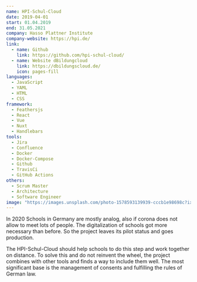 ```yaml
---
name: HPI-Schul-Cloud
date: 2019-04-01
start: 01.04.2019
end: 31.05.2021
company: Hasso Plattner Institute
company-website: https://hpi.de/
link:
  - name: Github
    link: https://github.com/hpi-schul-cloud/
  - name: Website dBildungcloud
    link: https://dbildungscloud.de/
    icon: pages-fill
languages:
  - JavaScript
  - YAML
  - HTML
  - CSS
framework:
  - Feathersjs
  - React
  - Vue
  - Nuxt
  - Handlebars
tools:
  - Jira
  - Confluence
  - Docker
  - Docker-Compose
  - Github
  - TravisCi
  - GitHub Actions
others:
  - Scrum Master
  - Architecture
  - Software Engineer
image: "https://images.unsplash.com/photo-1578593139939-cccb1e98698c?ixid=MXwxMjA3fDB8MHxwaG90by1wYWdlfHx8fGVufDB8fHw%3D&ixlib=rb-1.2.1&auto=format&fit=crop&w=600&h=600&q=75"
---
```


In 2020 Schools in Germany are mostly analog, also if corona does not allow to meet lots of people. The digitalization of schools got more necessary than before. So the project leaves its pilot status and goes production.

The HPI-Schul-Cloud should help schools to do this step and work together on distance. To solve this and do not reinvent the wheel, the project combines with other tools and finds a way to include them well. The most significant base is the management of consents and fulfilling the rules of German law.
